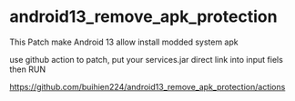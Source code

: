 # android13_remove_apk_protection
This Patch make Android 13 allow install modded system apk

use github action to patch, put your services.jar direct link into input fiels then RUN

https://github.com/buihien224/android13_remove_apk_protection/actions

